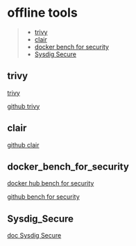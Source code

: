 # offline tools

> - [ trivy](#trivy)
> - [ clair](#clair)
> - [ docker bench for security ](#docker_bench_for_security)
> - [ Sysdig Secure ](#Sysdig_Secure)



## trivy

[ trivy ](https://trivy.dev/latest/)

[ github trivy ](https://github.com/aquasecurity/trivy/releases/tag/v0.63.0)


## clair

[ github clair ](https://github.com/quay/clair)



## docker_bench_for_security

[ docker hub bench for security ](https://hub.docker.com/r/docker/docker-bench-security)

[ github bench for security ](https://github.com/docker/docker-bench-security)



## Sysdig_Secure

[ doc Sysdig Secure ](https://docs.sysdig.com/en/docs/sysdig-secure/)



